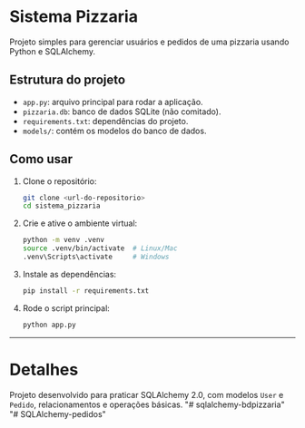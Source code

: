 # Sistema Pizzaria

Projeto simples para gerenciar usuários e pedidos de uma pizzaria usando Python e SQLAlchemy.

## Estrutura do projeto

- `app.py`: arquivo principal para rodar a aplicação.
- `pizzaria.db`: banco de dados SQLite (não comitado).
- `requirements.txt`: dependências do projeto.
- `models/`: contém os modelos do banco de dados.

## Como usar

1. Clone o repositório:
   ```bash
   git clone <url-do-repositorio>
   cd sistema_pizzaria
   ```

2. Crie e ative o ambiente virtual:
   ```bash
   python -m venv .venv
   source .venv/bin/activate  # Linux/Mac
   .venv\Scripts\activate     # Windows
   ```

3. Instale as dependências:
   ```bash
   pip install -r requirements.txt
   ```

4. Rode o script principal:
   ```bash
   python app.py
   ```

---

# Detalhes

Projeto desenvolvido para praticar SQLAlchemy 2.0, com modelos `User` e `Pedido`, relacionamentos e operações básicas.
"# sqlalchemy-bdpizzaria"  
"# SQLAlchemy-pedidos"  
